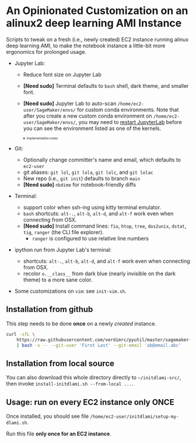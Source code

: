 # An Opinionated Customization on an alinux2 deep learning AMI Instance

Scripts to tweak on a fresh (i.e., newly created) EC2 instance running alinux
deep learning AMI, to make the notebook instance a little-bit more
ergonomics for prolonged usage.

- Jupyter Lab:
  * Reduce font size on Jupyter Lab
  * **\[Need sudo\]** Terminal defaults to `bash` shell, dark theme, and smaller font.
  * **\[Need sudo\]** Jupyter Lab to auto-scan `/home/ec2-user/SageMaker/envs/` for custom conda
    environments. Note that after you create a new custom conda environment on
    `/home/ec2-user/SageMaker/envs/`, you may need to
    [restart JupyterLab](#appendix-restart-jupyterlab) before you can see the
    environment listed as one of the kernels.

    <details><summary style="font-size:60%">Implementation notes</summary>

    > An older implementation was to trigger `ipykernel install` (refer to the
    > [deprecated script](https://github.com/verdimrc/pyutil/blob/master/sagemaker-notebook/deprecated/reinstall-ipykernel.sh)).
    > However, recently SageMaker notebook updated to conda-4.8.x, and the
    > deprecated step may be dangerous because while the notebook Python cells
    > correctly use your custom environment, but the `!` and `%%bash` directives
    > still use the `JupyterSystemEnv` environment.
    </details>

- Git:
  * Optionally change committer's name and email, which defaults to `ec2-user`
  * git aliases: `git lol`, `git lola`, `git lolc`, and `git lolac`
  * New repo (i.e., `git init`) defaults to branch `main`
  * **\[Need sudo\]** `nbdime` for notebook-friendly diffs

- Terminal:
  * support color when ssh-ing using kitty terminal emulator.
  * `bash` shortcuts: `alt-.`, `alt-b`, `alt-d`, and `alt-f` work even when
    connecting from OSX.
  * **\[Need sudo\]** Install command lines: `fio`, `htop`, `tree`, `dos2unix`,
    `dstat`, `tig`, `ranger` (the CLI file explorer).
    + `ranger` is configured to use relative line numbers

- ipython run from Jupyter Lab's terminal:
  * shortcuts: `alt-.`, `alt-b`, `alt-d`, and `alt-f` work even when connecting
    from OSX.
  * recolor `o.__class__` from dark blue (nearly invisible on the dark theme) to
    a more sane color.

- Some customizations on `vim`: see `init-vim.sh`.

## Installation from github

This step needs to be done **once** on a newly *created* instance.

```bash
curl -sfL \
    https://raw.githubusercontent.com/verdimrc/pyutil/master/sagemaker-notebook/install-initsmnb.sh \
    | bash -s -- --git-user 'First Last' --git-email 'ab@email.abc'
```

## Installation from local source

You can also download this whole directory directly to `~/initdlami-src/`,
then invoke `install-initdlami.sh --from-local ...`.

## Usage: run on every EC2 instance only ONCE

Once installed, you should see file `/home/ec2-user/initdlami/setup-my-dlami.sh`.

Run this file **only once for an EC2 instance**.
